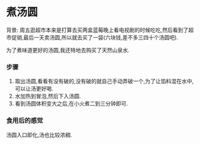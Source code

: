 # 煮汤圆

背景: 周五逛超市本来是打算去买两盒蓝莓晚上看电视剧的时候吃吃,然后看到了超市促销,最后一天卖汤圆,所以就去买了一袋(六块钱,差不多三四十个汤圆吧).

为了煮味道更好的汤圆,我还特地去购买了天然山泉水.

### 步骤

1. 取出汤圆,看看有没有破的,没有破的就自己手动弄破一个,为了让馅料混在水中,可以让汤更好喝.
2. 水加热到冒泡,然后下入汤圆.
3. 看到汤圆体积变大之后,在小火煮二到三分钟即可.

### 食用后的感觉

汤圆入口即化,汤也比较浓稠.
